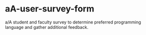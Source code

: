 # aA-user-survey-form
a/A student and faculty survey to determine preferred programming language and gather additional feedback.
